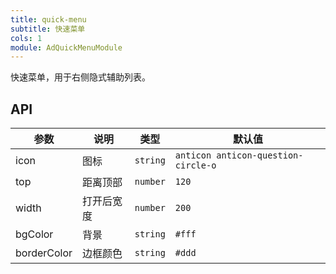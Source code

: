 ```yaml
---
title: quick-menu
subtitle: 快速菜单
cols: 1
module: AdQuickMenuModule
---
```


快速菜单，用于右侧隐式辅助列表。

## API

参数 | 说明 | 类型 | 默认值
----|------|-----|------
icon | 图标 | `string` | `anticon anticon-question-circle-o`
top | 距离顶部  | `number` | `120`
width | 打开后宽度  | `number` | `200`
bgColor | 背景  | `string` | `#fff`
borderColor | 边框颜色  | `string` | `#ddd`
